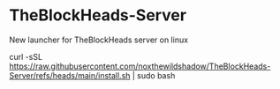 # TheBlockHeads-Server
New launcher for TheBlockHeads server on linux

curl -sSL https://raw.githubusercontent.com/noxthewildshadow/TheBlockHeads-Server/refs/heads/main/install.sh | sudo bash
